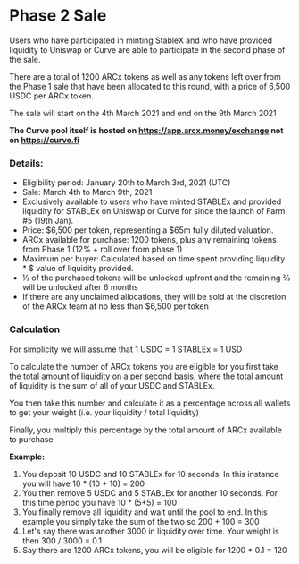 # Phase 2 Sale

Users who have participated in minting StableX and who have provided liquidity to Uniswap or Curve are able to participate in the second phase of the sale.

There are a total of 1200 ARCx tokens as well as any tokens left over from the Phase 1 sale that have been allocated to this round, with a price of 6,500 USDC per ARCx token.

The sale will start on the 4th March 2021 and end on the 9th March 2021

**The Curve pool itself is hosted on https://app.arcx.money/exchange not on https://curve.fi**

### Details:

* Eligibility period: January 20th to March 3rd, 2021 \(UTC\)
* Sale: March 4th to March 9th, 2021
* Exclusively available to users who have minted STABLEx and provided liquidity for STABLEx on Uniswap or Curve for since the launch of Farm \#5 \(19th Jan\). 
* Price: $6,500 per token, representing a $65m fully diluted valuation.
* ARCx available for purchase: 1200 tokens, plus any remaining tokens from Phase 1 \(12% + roll over from phase 1\)
* Maximum per buyer: Calculated based on time spent providing liquidity \* $ value of liquidity provided.
* ⅓ of the purchased tokens will be unlocked upfront and the remaining ⅔ will be unlocked after 6 months
* If there are any unclaimed allocations, they will be sold at the discretion of the ARCx team at no less than $6,500 per token

### Calculation

For simplicity we will assume that 1 USDC = 1 STABLEx = 1 USD

To calculate the number of ARCx tokens you are eligible for you first take the total amount of liquidity on a per second basis, where the total amount of liquidity is the sum of all of your USDC and STABLEx.

You then take this number and calculate it as a percentage across all wallets to get your weight \(i.e. your liquidity / total liquidity\)

Finally, you multiply this percentage by the total amount of ARCx available to purchase

**Example:**

1. You deposit 10 USDC and 10 STABLEx for 10 seconds. In this instance you will have 10 \* \(10 + 10\) = 200
2. You then remove 5 USDC and 5 STABLEx for another 10 seconds. For this time period you have 10 \* \(5+5\) = 100
3. You finally remove all liquidity and wait until the pool to end. In this example you simply take the sum of the two so 200 + 100 = 300
4. Let's say there was another 3000 in liquidity over time. Your weight is then 300 / 3000 = 0.1
5. Say there are 1200 ARCx tokens, you will be eligible for 1200 \* 0.1 = 120

#### 

